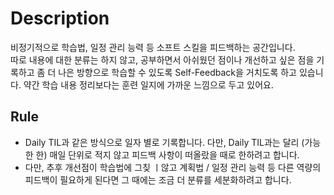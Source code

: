 # Description
비정기적으로 학습법, 일정 관리 능력 등 소프트 스킬을 피드백하는 공간입니다.  
따로 내용에 대한 분류는 하지 않고, 공부하면서 아쉬웠던 점이나 개선하고 싶은 점을 기록하고 좀 더 나은 방향으로 학습할 수 있도록 Self-Feedback을 거치도록 하고 있습니다.
약간 학습 내용 정리보다는 훈련 일지에 가까운 느낌으로 두고 있어요.

## Rule
- Daily TIL과 같은 방식으로 일자 별로 기록합니다. 다만, Daily TIL과는 달리 (가능한 한) 매일 단위로 적지 않고 피드백 사항이 떠올랐을 때로 한하려고 합니다. 
- 다만, 추후 개선점이 학습법에 그칮 ㅣ않고 계획법 / 일정 관리 능력 등 다른 역량의 피드백이 필요하게 된다면 그 때에는 조금 더 분류를 세분화하려고 합니다.